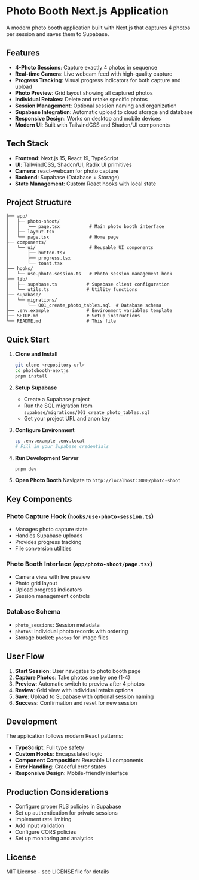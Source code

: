 # Photo Booth Next.js Application

A modern photo booth application built with Next.js that captures 4 photos per session and saves them to Supabase.

## Features

- **4-Photo Sessions**: Capture exactly 4 photos in sequence
- **Real-time Camera**: Live webcam feed with high-quality capture
- **Progress Tracking**: Visual progress indicators for both capture and upload
- **Photo Preview**: Grid layout showing all captured photos
- **Individual Retakes**: Delete and retake specific photos
- **Session Management**: Optional session naming and organization
- **Supabase Integration**: Automatic upload to cloud storage and database
- **Responsive Design**: Works on desktop and mobile devices
- **Modern UI**: Built with TailwindCSS and Shadcn/UI components

## Tech Stack

- **Frontend**: Next.js 15, React 19, TypeScript
- **UI**: TailwindCSS, Shadcn/UI, Radix UI primitives
- **Camera**: react-webcam for photo capture
- **Backend**: Supabase (Database + Storage)
- **State Management**: Custom React hooks with local state

## Project Structure

```
├── app/
│   ├── photo-shoot/
│   │   └── page.tsx           # Main photo booth interface
│   ├── layout.tsx
│   └── page.tsx               # Home page
├── components/
│   └── ui/                    # Reusable UI components
│       ├── button.tsx
│       ├── progress.tsx
│       └── toast.tsx
├── hooks/
│   └── use-photo-session.ts   # Photo session management hook
├── lib/
│   ├── supabase.ts           # Supabase client configuration
│   └── utils.ts              # Utility functions
├── supabase/
│   └── migrations/
│       └── 001_create_photo_tables.sql  # Database schema
├── .env.example              # Environment variables template
├── SETUP.md                  # Setup instructions
└── README.md                 # This file
```

## Quick Start

1. **Clone and Install**

   ```bash
   git clone <repository-url>
   cd photobooth-nextjs
   pnpm install
   ```

2. **Setup Supabase**

   - Create a Supabase project
   - Run the SQL migration from `supabase/migrations/001_create_photo_tables.sql`
   - Get your project URL and anon key

3. **Configure Environment**

   ```bash
   cp .env.example .env.local
   # Fill in your Supabase credentials
   ```

4. **Run Development Server**

   ```bash
   pnpm dev
   ```

5. **Open Photo Booth**
   Navigate to `http://localhost:3000/photo-shoot`

## Key Components

### Photo Capture Hook (`hooks/use-photo-session.ts`)

- Manages photo capture state
- Handles Supabase uploads
- Provides progress tracking
- File conversion utilities

### Photo Booth Interface (`app/photo-shoot/page.tsx`)

- Camera view with live preview
- Photo grid layout
- Upload progress indicators
- Session management controls

### Database Schema

- `photo_sessions`: Session metadata
- `photos`: Individual photo records with ordering
- Storage bucket: `photos` for image files

## User Flow

1. **Start Session**: User navigates to photo booth page
2. **Capture Photos**: Take photos one by one (1-4)
3. **Preview**: Automatic switch to preview after 4 photos
4. **Review**: Grid view with individual retake options
5. **Save**: Upload to Supabase with optional session naming
6. **Success**: Confirmation and reset for new session

## Development

The application follows modern React patterns:

- **TypeScript**: Full type safety
- **Custom Hooks**: Encapsulated logic
- **Component Composition**: Reusable UI components
- **Error Handling**: Graceful error states
- **Responsive Design**: Mobile-friendly interface

## Production Considerations

- Configure proper RLS policies in Supabase
- Set up authentication for private sessions
- Implement rate limiting
- Add input validation
- Configure CORS policies
- Set up monitoring and analytics

## License

MIT License - see LICENSE file for details

